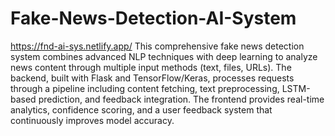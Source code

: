 # Fake-News-Detection-AI-System
https://fnd-ai-sys.netlify.app/
This comprehensive fake news detection system combines advanced NLP techniques with deep learning to analyze news content through multiple input methods (text, files, URLs). The backend, built with Flask and TensorFlow/Keras, processes requests through a pipeline including content fetching, text preprocessing, LSTM-based prediction, and feedback integration. The frontend provides real-time analytics, confidence scoring, and a user feedback system that continuously improves model accuracy.
